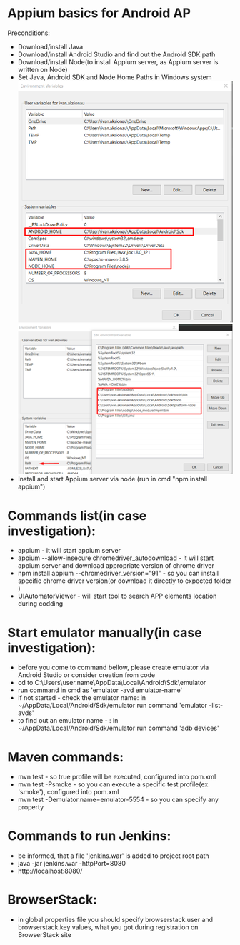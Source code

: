 # Appium basics for Android AP

Preconditions:
- Download/install Java
- Download/install Android Studio and find out the Android SDK path
- Download/install Node(to install Appium server, as Appium server is written on Node)
- Set Java, Android SDK and Node Home Paths in Windows system
![img.png](img.png)     ![img_1.png](img_1.png)
- Install and start Appium server via node (run in cmd "npm install appium")

# Commands list(in case investigation):
- appium - it will start appium server
- appium --allow-insecure chromedriver_autodownload - it will start appium server and download appropriate version of chrome driver
- npm install appium --chromedriver_version="91" - so you can install specific chrome driver version(or download it directly to expected folder )
- UIAutomatorViewer - will start tool to search APP elements location during codding

# Start emulator manually(in case investigation):
- before you come to command bellow, please create emulator via Android Studio or consider creation from code 
- cd to C:\Users\user.name\AppData\Local\Android\Sdk\emulator
- run command in cmd as 'emulator -avd emulator-name'
- if not started - check the emulator name: in ~/AppData/Local/Android/Sdk/emulator run command 'emulator -list-avds'
- to find out an emulator name - : in ~/AppData/Local/Android/Sdk/emulator run command 'adb devices'

# Maven commands:
- mvn test - so <activeByDefault>true</activeByDefault> profile will be executed, configured into pom.xml
- mvn test -Psmoke - so you can execute a specific test profile(ex. 'smoke'), configured into pom.xml
- mvn test -Demulator.name=emulator-5554 - so you can specify any property

# Commands to run Jenkins:
- be informed, that a file 'jenkins.war' is added to project root path
- java -jar jenkins.war -httpPort=8080
- http://localhost:8080/

# BrowserStack:
- in global.properties file you should specify browserstack.user and browserstack.key values, what you got during registration on BrowserStack site
